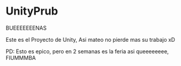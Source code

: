 # UnityPrub
BUEEEEEEENAS

Este es el Proyecto de Unity, Asi mateo no pierde mas su trabajo xD

PD: Esto es epico, pero en 2 semanas es la feria asi queeeeeeee, FIUMMMBA

